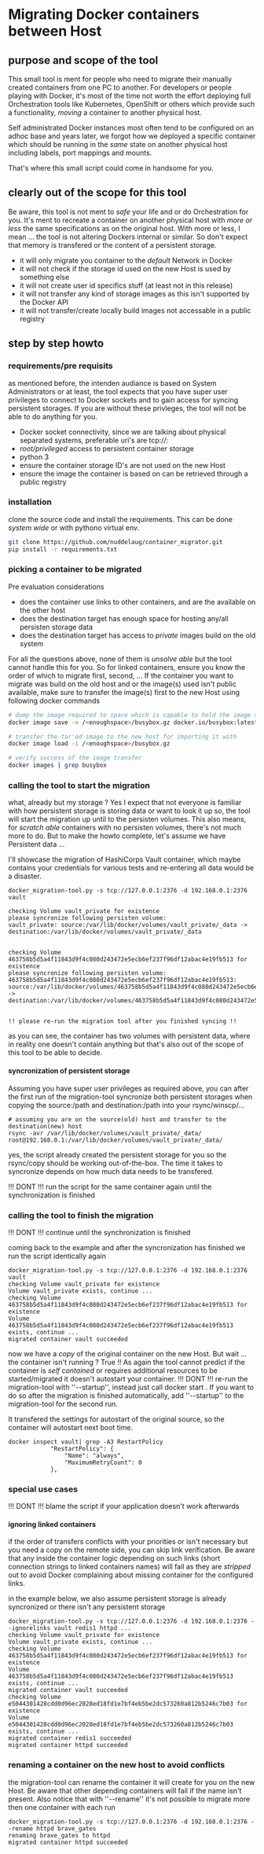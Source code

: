 # Migrating Docker containers between Host

## purpose and scope of the tool

This small tool is ment for people who need to migrate their manually created containers from one PC to another.
For developers or people playing with Docker, it's most of the time not worth the effort deploying full Orchestration
tools like Kubernetes, OpenShift or others which provide such a functionality, _moving_ a container to another physical
host.

Self administrated Docker instances most often tend to be configured on an adhoc base and years later, we forgot how we
deployed a specific container which should be running in the _same_ state on another physical host including labels, port
mappings and mounts.

That's where this small script could come in handsome for you.

## clearly out of the scope for this tool

Be aware, this tool is not ment to _safe_ your life and or do Orchestration for you. It's ment to recreate a container on
another physical host with _more or less_ the same specifications as on the original host. With more or less, I mean ... 
the tool is not altering Dockers internal or similar. So don't expect that memory is transfered or the content of a persistent
storage.

* it will only migrate you container to the _default_ Network in Docker
* it will not check if the storage id used on the new Host is used by something else 
* it will not create user id specifics stuff (at least not in this release)
* it will not transfer any kind of storage images as this isn't supported by the Docker API
* it will not transfer/create locally build images not accessable in a public registry 

## step by step howto

### requirements/pre requisits

as mentioned before, the intenden audiance is based on System Administrators or at least, the tool expects that you have super user
privileges to connect to Docker sockets and to gain access for syncing persistent storages. If you are without these privleges, the
tool will not be able to do anything for you.

* Docker socket connectivity, since we are talking about physical separated systems, preferable uri's are tcp://<hostname>:<port> 
* _root/privileged_ access to persistent container storage 
* python 3
* ensure the container storage ID's are not used on the new Host
* ensure the image the container is based on can be retrieved through a public registry 

### installation 

clone the source code and install the requirements. This can be done _system wide_ or with pythono virtual env.
```bash
git clone https://github.com/nuddelaug/container_migrator.git
pip install -r requirements.txt
```

### picking a container to be migrated

Pre evaluation considerations

* does the container use links to other containers, and are the available on the other host 
* does the destination target has enough space for hosting any/all persisten storage data
* does the destination target has access to _private_ images build on the old system

For all the questions above, none of them is _unsolve able_ but the tool cannot handle this for you. So for linked containers, ensure you know
the order of which to migrate first, second, ... 
If the container you want to migrate was build on the old host and or the image(s) used isn't public available, make sure to transfer the image(s)
first to the new Host using following docker commands

```bash
# dump the image required to space which is capable to hold the image size
docker image save -o /<enoughspace>/busybox.gz docker.io/busybox:latest

# transfer the tar'ed image to the new host for importing it with
docker image load -i /<enoughspace>/busybox.gz

# verify success of the image transfer
docker images | grep busybox
```

### calling the tool to start the migration

what, already but my storage ? Yes I expect that not everyone is familiar with how persistent storage is storing data or want to look it up so, the
tool will start the migration up until to the persisten volumes. 
This also means, for _scratch able_ containers with no persisten volumes, there's not much more to do.
But to make the howto complete, let's assume we have Persistent data ... 

I'll showcase the migration of HashiCorps Vault container, which maybe contains your credentials for various tests and re-entering all data would be 
a disaster.

```
docker_migration-tool.py -s tcp://127.0.0.1:2376 -d 192.168.0.1:2376 vault

checking Volume vault_private for existence
please syncronize following persisten volume:
vault_private: source:/var/lib/docker/volumes/vault_private/_data -> destination:/var/lib/docker/volumes/vault_private/_data


checking Volume 463758b5d5a4f11843d9f4c080d243472e5ecb6ef237f96df12abac4e19fb513 for existence
please syncronize following persisten volume:
463758b5d5a4f11843d9f4c080d243472e5ecb6ef237f96df12abac4e19fb513: source:/var/lib/docker/volumes/463758b5d5a4f11843d9f4c080d243472e5ecb6ef237f96df12abac4e19fb513/_data -> destination:/var/lib/docker/volumes/463758b5d5a4f11843d9f4c080d243472e5ecb6ef237f96df12abac4e19fb513/_data


!! please re-run the migration tool after you finished syncing !!
``` 

as you can see, the container has two volumes with persistent data, where in reality one doesn't contain anything but that's also out of the scope
of this tool to be able to decide.

#### syncronization of persistent storage

Assuming you have super user privileges as required above, you can after the first run of the migration-tool syncronize both persistent storages when
copying the source:/path and destination:/path into your rsync/winscp/...

``` 
# assuming you are on the source(old) host and transfer to the destination(new) host
rsync -avr /var/lib/docker/volumes/vault_private/_data/ root@192.168.0.1:/var/lib/docker/volumes/vault_private/_data/
```

yes, the script already created the persistent storage for you so the rsync/copy should be working out-of-the-box.
The time it takes to syncronize depends on how much data needs to be transfered. 

!!! DONT !!! run the script for the same container again until the synchronization is finished

### calling the tool to finish the migration

!!! DONT !!! continue until the synchronization is finished

coming back to the example and after the syncronization has finished we run the script identically again

```
docker_migration-tool.py -s tcp://127.0.0.1:2376 -d 192.168.0.1:2376 vault
checking Volume vault_private for existence
Volume vault_private exists, continue ...
checking Volume 463758b5d5a4f11843d9f4c080d243472e5ecb6ef237f96df12abac4e19fb513 for existence
Volume 463758b5d5a4f11843d9f4c080d243472e5ecb6ef237f96df12abac4e19fb513 exists, continue ...
migrated container vault succeeded
```

now we have a _copy_ of the original container on the new Host. But wait ... the container isn't running ? True !! As again the tool 
cannot predict if the container is _self contained_ or requires additional resources to be started/migrated it doesn't autostart your 
container. 
!!! DONT !!! re-run the migration-tool with ''--startup'', instead just call docker start <containername>.
If you want to do so after the migration is finished automatically, add ''--startup'' to the migration-tool for the second run. 

It transfered the settings for autostart of the original source, so the container will autostart next boot time.

```
docker inspect vault| grep -A3 RestartPolicy
            "RestartPolicy": {
                "Name": "always",
                "MaximumRetryCount": 0
            },
``` 

### special use cases 

!!! DONT !!! blame the script if your application doesn't work afterwards

#### ignoring linked containers

if the order of transfers conflicts with your priorities or isn't necessary but you need a copy on the remote side, you can skip link verification.
Be aware that any inside the container logic depending on such links (short connection strings to linked containers names) will fail as they are _stripped_
out to avoid Docker complaining about missing container for the configured links.

in the example below, we also assume persistent storage is already syncronized or there isn't any persistent storage
``` 
docker_migration-tool.py -s tcp://127.0.0.1:2376 -d 192.168.0.1:2376 --ignorelinks vault redis1 httpd ...
checking Volume vault_private for existence
Volume vault_private exists, continue ...
checking Volume 463758b5d5a4f11843d9f4c080d243472e5ecb6ef237f96df12abac4e19fb513 for existence
Volume 463758b5d5a4f11843d9f4c080d243472e5ecb6ef237f96df12abac4e19fb513 exists, continue ...
migrated container vault succeeded
checking Volume e5044301428cdd0d96ec2028ed18fd1e7bf4eb5be2dc573260a812b5246c7b03 for existence
Volume e5044301428cdd0d96ec2028ed18fd1e7bf4eb5be2dc573260a812b5246c7b03 exists, continue ...
migrated container redis1 succeeded
migrated container httpd succeeded
```

### renaming a container on the new host to avoid conflicts

the migration-tool can rename the container it will create for you on the new Host. Be aware that other depending containers will fail if the name isn't present.
Also notice that with ''--rename'' it's not possible to migrate more then one container with each run 

```
docker_migration-tool.py -s tcp://127.0.0.1:2376 -d 192.168.0.1:2376 --rename httpd brave_gates
renaming brave_gates to httpd
migrated container httpd succeeded
```
